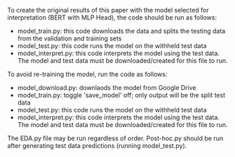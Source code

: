 To create the original results of this paper with the model selected for interpretation (BERT with MLP Head), the code should be run as follows:
* model_train.py: this code downloads the data and splits the testing data from the validation and training sets
* model_test.py: this code runs the model on the withheld test data 
* model_interpret.py: this code interprets the model using the test data. The model and test data must be downloaded/created for this file to run.

To avoid re-training the model, run the code as follows:
* model_download.py: downlaods the model from Google Drive 
* model_train.py: toggle 'save_model' off; only output will be the split test data 
* model_test.py: this code runs the model on the withheld test data 
* model_interpret.py: this code interprets the model using the test data. The model and test data must be downloaded/created for this file to run.


The EDA.py file may be run regardless of order. Post-hoc.py should be run after generating test data predictions (running model_test.py). 
